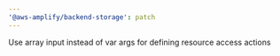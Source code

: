 ```yaml
---
'@aws-amplify/backend-storage': patch
---
```


Use array input instead of var args for defining resource access actions
